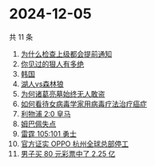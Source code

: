 # 2024-12-05

共 11 条

<!-- BEGIN ZHIHUSEARCH -->
<!-- 最后更新时间 Thu Dec 05 2024 07:04:13 GMT+0800 (China Standard Time) -->
1. [为什么检查上级都会提前通知](https://www.zhihu.com/search?q=为什么检查上级都会提前通知)
1. [你见过的狠人有多绝](https://www.zhihu.com/search?q=你见过的狠人有多绝)
1. [韩国](https://www.zhihu.com/search?q=韩国)
1. [湖人vs森林狼](https://www.zhihu.com/search?q=湖人vs森林狼)
1. [为何诸葛亮墓始终无人敢盗](https://www.zhihu.com/search?q=为何诸葛亮墓始终无人敢盗)
1. [如何看待女病毒学家用病毒疗法治疗癌症](https://www.zhihu.com/search?q=如何看待女病毒学家用病毒疗法治疗癌症)
1. [利物浦 2:0 皇马](https://www.zhihu.com/search?q=利物浦%202:0%20皇马)
1. [姆巴佩失点](https://www.zhihu.com/search?q=姆巴佩失点)
1. [雷霆 105:101 勇士](https://www.zhihu.com/search?q=雷霆%20105:101%20勇士)
1. [官方证实 OPPO 杭州全球总部停工](https://www.zhihu.com/search?q=官方证实%20OPPO%20杭州全球总部停工)
1. [男子买 80 元彩票中了 2.25 亿](https://www.zhihu.com/search?q=男子买%2080%20元彩票中了%202.25%20亿)
<!-- END ZHIHUSEARCH -->
